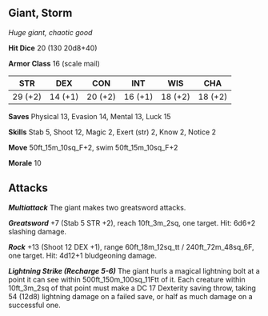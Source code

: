 ## Giant, Storm

*Huge giant, chaotic good*

**Hit Dice** 20 (130 20d8+40)

**Armor Class** 16 (scale mail)

| STR     | DEX     | CON     | INT     | WIS     | CHA     |
|---------|---------|---------|---------|---------|---------|
| 29 (+2) | 14 (+1) | 20 (+2) | 16 (+1) | 18 (+2) | 18 (+2) |

**Saves** Physical 13, Evasion 14, Mental 13, Luck 15

**Skills** Stab 5, Shoot 12, Magic 2, Exert (str) 2, Know 2, Notice 2

**Move** 50ft\_15m\_10sq\_F+2, swim 50ft\_15m\_10sq\_F+2

**Morale** 10

## Attacks

***Multiattack*** The giant makes two greatsword attacks.

***Greatsword*** +7 (Stab 5 STR +2), reach 10ft\_3m\_2sq, one target. Hit: 6d6+2 slashing damage.

***Rock*** +13 (Shoot 12 DEX +1), range 60ft\_18m\_12sq\_tt / 240ft\_72m\_48sq\_6F, one target. Hit: 4d12+1 bludgeoning damage.

***Lightning Strike (Recharge 5-6)*** The giant hurls a magical lightning bolt at a point it can see within 500ft\_150m\_100sq\_11Ftt of it. Each creature within 10ft\_3m\_2sq of that point must make a DC 17 Dexterity saving throw, taking 54 (12d8) lightning damage on a failed save, or half as much damage on a successful one.


